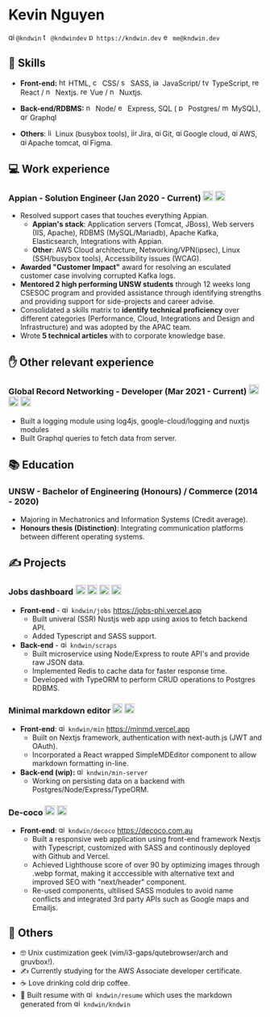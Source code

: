 # Kevin Nguyen
  <img src="https://simpleicons.org/icons/github.svg" alt="github" height="15px"/>`@kndwin` 
  <img src="https://simpleicons.org/icons/twitter.svg" alt="twitter" height="15px"/>`@kndwindev`
  <img src="https://img.icons8.com/windows/32/000000/domain.png" alt="portfolio" height="15px">`https://kndwin.dev`
  <img src="https://img.icons8.com/dotty/80/000000/filled-sent.png" alt="email" height="15px"/> `me@kndwin.dev`
## 🔨 Skills
- **Front-end:** 
  <img src="https://simpleicons.org/icons/html5.svg" alt="html5" height="15px"/> HTML, 
  <img src="https://simpleicons.org/icons/css3.svg" alt="css3" height="15px"/> CSS/
  <img src="https://simpleicons.org/icons/sass.svg" alt="sass" height="15px"/> SASS, 
  <img src="https://simpleicons.org/icons/javascript.svg" alt="javascript" height="15px"/> JavaScript/
  <img src="https://simpleicons.org/icons/typescript.svg" alt="typescript" height="15px"/> TypeScript, 
  <img src="https://simpleicons.org/icons/react.svg" alt="react" height="15px"/> React /
  <img src="https://simpleicons.org/icons/next-dot-js.svg" alt="nextjs" height="15px"/> Nextjs.
  <img src="https://simpleicons.org/icons/vue-dot-js.svg" alt="react" height="15px"/> Vue /
  <img src="https://simpleicons.org/icons/nuxt-dot-js.svg" alt="nextjs" height="15px"/> Nuxtjs.
- **Back-end/RDBMS:** 
  <img src="https://simpleicons.org/icons/node-dot-js.svg" alt="nodejs" height="15px"/> Node/
  <img src="https://simpleicons.org/icons/express.svg" alt="express" height="15px"/> Express, SQL (
  <img src="https://simpleicons.org/icons/postgresql.svg" alt="postgres" height="15px"/> Postgres/
  <img src="https://simpleicons.org/icons/mysql.svg" alt="mysql" height="15px"/> MySQL), 
	<img src="https://simpleicons.org/icons/graphql.svg" alt="graphql" height="15px"/> Graphql

- **Others**: 
  <img src="https://simpleicons.org/icons/linux.svg" alt="linux" height="15px"/>Linux (busybox tools), 
  <img src="https://simpleicons.org/icons/jirasoftware.svg" alt="jira" height="15px"/>Jira,
  <img src="https://simpleicons.org/icons/git.svg" alt="git" height="15px"/>Git,
  <img src="https://simpleicons.org/icons/googlecloud.svg" alt="git" height="15px"/>Google cloud, 
  <img src="https://simpleicons.org/icons/amazonaws.svg" alt="git" height="15px"/>AWS,
  <img src="https://simpleicons.org/icons/apachetomcat.svg" alt="git" height="15px"/>Apache tomcat,
  <img src="https://simpleicons.org/icons/figma.svg" alt="git" height="15px"/>Figma.

## 💻 Work experience
### Appian - Solution Engineer (Jan 2020 - Current) <img src="https://simpleicons.org/icons/linux.svg" alt="linux" height="20px"/> <img src="https://simpleicons.org/icons/amazonaws.svg" alt="git" height="20px"/>

- Resolved support cases that touches everything Appian.
	- **Appian's stack**: Application servers (Tomcat, JBoss), Web servers (IIS, Apache), 
		RDBMS (MySQL/Mariadb), Apache Kafka, Elasticsearch, Integrations with Appian.
	- **Other**: AWS Cloud architecture, Networking/VPN(ipsec), Linux (SSH/busybox tools), Accessibility issues (WCAG). 
- **Awarded "Customer Impact"** award for resolving an esculated customer case involving corrupted Kafka logs.
- **Mentored 2 high performing UNSW students** through 12 weeks long CSESOC program and provided assistance through identifying strengths and providing support for side-projects and career advise.
- Consolidated a skills matrix to **identify technical proficiency** over different categories (Performance, Cloud, Integrations and Design and Infrastructure) and was adopted by the APAC team.
- Wrote **5 technical articles** with to corporate knowledge base.

## ✋ Other relevant experience
### Global Record Networking - Developer (Mar 2021 - Current) <img src="https://simpleicons.org/icons/nuxt-dot-js.svg" alt="nextjs" height="20px"/> <img src="https://simpleicons.org/icons/googlecloud.svg" alt="googlecloud" height="20px"/>  <img src="https://simpleicons.org/icons/graphql.svg" alt="graphql" height="20px"/>

- Built a logging module using log4js, google-cloud/logging and nuxtjs modules
- Built Graphql queries to fetch data from server.

## 📚 Education
###  UNSW - Bachelor of Engineering (Honours) / Commerce (2014 - 2020)
- Majoring in Mechatronics and Information Systems (Credit average).
- **Honours thesis (Distinction)**: Integrating communication platforms between different operating systems.

<div style="page-break-before: always"></div>
<div style="page-break-after: always"></div>

## ✍  Projects

### Jobs dashboard <img src="https://simpleicons.org/icons/nuxt-dot-js.svg" alt="nextjs" height="20px"/> <img src="https://simpleicons.org/icons/node-dot-js.svg" alt="nodejs" height="20px"/> <img src="https://simpleicons.org/icons/redis.svg" alt="redis" height="20px"/> <img src="https://simpleicons.org/icons/postgresql.svg" alt="postgresql" height="20px"/>
- **Front-end** - 
<img src="https://simpleicons.org/icons/github.svg" alt="github" height="15px"/> `kndwin/jobs` https://jobs-phi.vercel.app
    - Built univeral (SSR) Nustjs web app using axios to fetch backend API. 
    - Added Typescript and SASS support.
- **Back-end** -
<img src="https://simpleicons.org/icons/github.svg" alt="github" height="15px"/> `kndwin/scraps`
    - Built microservice using Node/Express to route API's and provide raw JSON data.
    - Implemented Redis to cache data for faster response time.
    - Developed with TypeORM to perform CRUD operations to Postgres RDBMS.

### Minimal markdown editor <img src="https://simpleicons.org/icons/next-dot-js.svg" alt="nextjs" height="20px"/> <img src="https://simpleicons.org/icons/sass.svg" alt="nodejs" height="20px"/> 
- **Front-end**: <img src="https://simpleicons.org/icons/github.svg" alt="github" height="15px"/> `kndwin/min` https://minmd.vercel.app
    - Built on Nextjs framework, authentication with next-auth.js (JWT and OAuth).
    - Incorporated a React wrapped SimpleMDEditor component to allow markdown formatting in-line.
- **Back-end (wip):** <img src="https://simpleicons.org/icons/github.svg" alt="github" height="15px"/> `kndwin/min-server`
    - Working on persisting data on a backend with Postgres/Node/Express/TypeORM.

### De-coco <img src="https://simpleicons.org/icons/next-dot-js.svg" alt="nextjs" height="20px"/> <img src="https://simpleicons.org/icons/googlemaps.svg" alt="nextjs" height="20px"/>
- **Front-end**: <img src="https://simpleicons.org/icons/github.svg" alt="github" height="15px"/> `kndwin/decoco` https://decoco.com.au
    -	Built a responsive web application using front-end framework Nextjs with Typescript, customized with SASS and continously deployed with Github and Vercel.
    - Achieved Lighthouse score of over 90 by optimizing images through .webp format, making it acccessible with alternative text and improved SEO with "next/header" component.
    - Re-used components, ultilised SASS modules to avoid name conflicts and integrated 3rd party APIs such as Google maps and Emailjs.

## 📜 Others
- 🤓 Unix custimization geek (vim/i3-gaps/qutebrowser/arch and gruvbox!).
- ✍ Currently studying for the AWS Associate developer certificate.
- ☕ Love drinking cold drip coffee.
- 🔨  Built resume with 
<img src="https://simpleicons.org/icons/github.svg" alt="github" height="15px"/> `kndwin/resume` 
which uses the markdown generated from 
<img src="https://simpleicons.org/icons/github.svg" alt="github" height="15px"/> `kndwin/kndwin`
